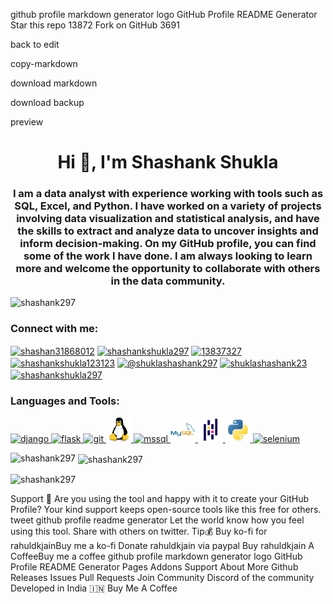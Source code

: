 github profile markdown generator logo
GitHub Profile README Generator
Star this repo
13872
Fork on GitHub
3691

back to edit

copy-markdown

download markdown

download backup

preview
<h1 align="center">Hi 👋, I'm Shashank Shukla</h1>
<h3 align="center">I am a data analyst with experience working with tools such as SQL, Excel, and Python. I have worked on a variety of projects involving data visualization and statistical analysis, and have the skills to extract and analyze data to uncover insights and inform decision-making. On my GitHub profile, you can find some of the work I have done. I am always looking to learn more and welcome the opportunity to collaborate with others in the data community.</h3>

<p align="left"> <img src="https://komarev.com/ghpvc/?username=shashank297&label=Profile%20views&color=0e75b6&style=flat" alt="shashank297" /> </p>

<h3 align="left">Connect with me:</h3>
<p align="left">
<a href="https://twitter.com/shashan31868012" target="blank"><img align="center" src="https://raw.githubusercontent.com/rahuldkjain/github-profile-readme-generator/master/src/images/icons/Social/twitter.svg" alt="shashan31868012" height="30" width="40" /></a>
<a href="https://linkedin.com/in/shashankshukla297" target="blank"><img align="center" src="https://raw.githubusercontent.com/rahuldkjain/github-profile-readme-generator/master/src/images/icons/Social/linked-in-alt.svg" alt="shashankshukla297" height="30" width="40" /></a>
<a href="https://stackoverflow.com/users/13837327" target="blank"><img align="center" src="https://raw.githubusercontent.com/rahuldkjain/github-profile-readme-generator/master/src/images/icons/Social/stack-overflow.svg" alt="13837327" height="30" width="40" /></a>
<a href="https://kaggle.com/shashankshukla123123" target="blank"><img align="center" src="https://raw.githubusercontent.com/rahuldkjain/github-profile-readme-generator/master/src/images/icons/Social/kaggle.svg" alt="shashankshukla123123" height="30" width="40" /></a>
<a href="https://medium.com/@shuklashashank297" target="blank"><img align="center" src="https://raw.githubusercontent.com/rahuldkjain/github-profile-readme-generator/master/src/images/icons/Social/medium.svg" alt="@shuklashashank297" height="30" width="40" /></a>
<a href="https://www.hackerrank.com/shuklashashank23" target="blank"><img align="center" src="https://raw.githubusercontent.com/rahuldkjain/github-profile-readme-generator/master/src/images/icons/Social/hackerrank.svg" alt="shuklashashank23" height="30" width="40" /></a>
<a href="https://www.leetcode.com/shashankshukla297" target="blank"><img align="center" src="https://raw.githubusercontent.com/rahuldkjain/github-profile-readme-generator/master/src/images/icons/Social/leet-code.svg" alt="shashankshukla297" height="30" width="40" /></a>
</p>

<h3 align="left">Languages and Tools:</h3>
<p align="left"> <a href="https://www.djangoproject.com/" target="_blank" rel="noreferrer"> <img src="https://cdn.worldvectorlogo.com/logos/django.svg" alt="django" width="40" height="40"/> </a> <a href="https://flask.palletsprojects.com/" target="_blank" rel="noreferrer"> <img src="https://www.vectorlogo.zone/logos/pocoo_flask/pocoo_flask-icon.svg" alt="flask" width="40" height="40"/> </a> <a href="https://git-scm.com/" target="_blank" rel="noreferrer"> <img src="https://www.vectorlogo.zone/logos/git-scm/git-scm-icon.svg" alt="git" width="40" height="40"/> </a> <a href="https://www.linux.org/" target="_blank" rel="noreferrer"> <img src="https://raw.githubusercontent.com/devicons/devicon/master/icons/linux/linux-original.svg" alt="linux" width="40" height="40"/> </a> <a href="https://www.microsoft.com/en-us/sql-server" target="_blank" rel="noreferrer"> <img src="https://www.svgrepo.com/show/303229/microsoft-sql-server-logo.svg" alt="mssql" width="40" height="40"/> </a> <a href="https://www.mysql.com/" target="_blank" rel="noreferrer"> <img src="https://raw.githubusercontent.com/devicons/devicon/master/icons/mysql/mysql-original-wordmark.svg" alt="mysql" width="40" height="40"/> </a> <a href="https://pandas.pydata.org/" target="_blank" rel="noreferrer"> <img src="https://raw.githubusercontent.com/devicons/devicon/2ae2a900d2f041da66e950e4d48052658d850630/icons/pandas/pandas-original.svg" alt="pandas" width="40" height="40"/> </a> <a href="https://www.python.org" target="_blank" rel="noreferrer"> <img src="https://raw.githubusercontent.com/devicons/devicon/master/icons/python/python-original.svg" alt="python" width="40" height="40"/> </a> <a href="https://www.selenium.dev" target="_blank" rel="noreferrer"> <img src="https://raw.githubusercontent.com/detain/svg-logos/780f25886640cef088af994181646db2f6b1a3f8/svg/selenium-logo.svg" alt="selenium" width="40" height="40"/> </a> </p>

<p><img align="left" src="https://github-readme-stats.vercel.app/api/top-langs?username=shashank297&show_icons=true&locale=en&layout=compact" alt="shashank297" /></p>

<p>&nbsp;<img align="center" src="https://github-readme-stats.vercel.app/api?username=shashank297&show_icons=true&locale=en" alt="shashank297" /></p>

<p><img align="center" src="https://github-readme-streak-stats.herokuapp.com/?user=shashank297&" alt="shashank297" /></p>

Support 🙏
Are you using the tool and happy with it to create your GitHub Profile?
Your kind support keeps open-source tools like this free for others.
tweet github profile readme generator
Let the world know how you feel using this tool. Share with others on twitter.
Tip💰
Buy ko-fi for rahuldkjainBuy me a ko-fi
Donate rahuldkjain via paypal
Buy rahuldkjain A CoffeeBuy me a coffee
github profile markdown generator logo
GitHub Profile README Generator
Pages
Addons
Support
About
More
Github
Releases
Issues
Pull Requests
Join Community
Discord of the community
Developed in India 🇮🇳
Buy Me A Coffee
